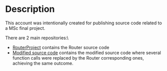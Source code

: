 # Description 

This account was intentionally created for publishing source code related to a MSc final project.

There are 2 main repositories:\ 
* [RouterProject](https://github.com/msc-antiplag/RouterProject) contains the Router source code
* [Modified source code](https://github.com/msc-antiplag/modified-source-code) contains the modified source code where several function calls were replaced by the Router corresponding ones, achieving the same outcome.
